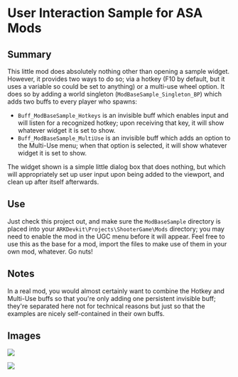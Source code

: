 # User Interaction Sample for ASA Mods

## Summary

This little mod does absolutely nothing other than opening a sample widget. However, it provides two ways to do so; via a hotkey (F10 by default, but it uses a variable so could be set to anything) or a multi-use wheel option. It does so by adding a world singleton (`ModBaseSample_Singleton_BP`) which adds two buffs to every player who spawns:

* `Buff_ModBaseSample_Hotkeys` is an invisible buff which enables input and will listen for a recognized hotkey; upon receiving that key, it will show whatever widget it is set to show.
* `Buff_ModBaseSample_MultiUse` is an invisible buff which adds an option to the Multi-Use menu; when that option is selected, it will show whatever widget it is set to show.

The widget shown is a simple little dialog box that does nothing, but which will appropriately set up user input upon being added to the viewport, and clean up after itself afterwards.

## Use

Just check this project out, and make sure the `ModBaseSample` directory is placed into your `ARKDevkit\Projects\ShooterGame\Mods` directory; you may need to enable the mod in the UGC menu before it will appear. Feel free to use this as the base for a mod, import the files to make use of them in your own mod, whatever. Go nuts!

## Notes

In a real mod, you would almost certainly want to combine the Hotkey and Multi-Use buffs so that you're only adding one persistent invisible buff; they're separated here not for technical reasons but just so that the examples are nicely self-contained in their own buffs.

## Images

![](https://github.com/Packetdancer/ModBaseSample/blob/main/image01.png)

![](https://github.com/Packetdancer/ModBaseSample/blob/main/image02.png)

